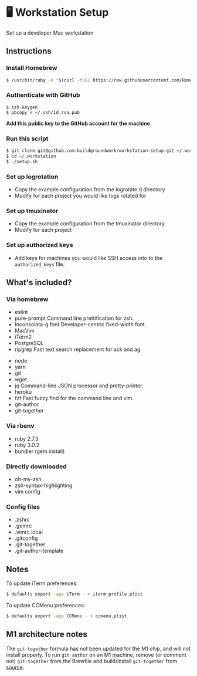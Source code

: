 # 🖥️ Workstation Setup
Set up a developer Mac workstation

## Instructions

### Install Homebrew
```sh
$ /usr/bin/ruby -e "$(curl -fsSL https://raw.githubusercontent.com/Homebrew/install/master/install)"
```

### Authenticate with GitHub
```
$ ssh-keygen
$ pbcopy < ~/.ssh/id_rsa.pub
```
**Add this public key to the GitHub account for the machine.**

### Run this script
```sh
$ git clone git@github.com:buildgroundwork/workstation-setup.git ~/.workstation
$ cd ~/.workstation
$ ./setup.sh
```

### Set up logrotation
- Copy the example configuration from the logrotate.d directory
- Modify for each project you would like logs rotated for

### Set up tmuxinator
- Copy the example configuration from the tmuxinator directory
- Modify for each project

### Set up authorized keys
- Add keys for machines you would like SSH access into to the `authorized_keys` file.

## What's included?
### Via homebrew
- eslint
- pure-prompt
  Command line prettification for zsh.
- Inconsolata-g font
  Developer-centric fixed-width font.
- MacVim
- iTerm2
- PostgreSQL
- ripgrep
  Fast text search replacement for ack and ag.
<!-- - rbenv -->
- node
- yarn
- git
- wget
- jq
  Command-line JSON processor and pretty-printer.
- heroku
- fzf
  Fast fuzzy find for the command line and vim.
- git-author
- git-together

### Via rbenv
- ruby 2.7.3
- ruby 3.0.2
- bundler (gem install)

### Directly downloaded
- oh-my-zsh
- zsh-syntax-highlighting
- vim config

### Config files
- .zshrc
- .gemrc
- .vimrc.local
- .gitconfig
- .git-together
- .git-author-template

## Notes

To update iTerm preferences:
```sh
$ defaults export -app iTerm - > iterm-profile.plist
```

To update CCMenu preferences:
```sh
$ defaults export -app CCMenu - > ccmenu.plist
```

## M1 architecture notes

The `git-together` formula has not been updated for the M1 chip, and will not install properly.  To run `git author` on an M1 machine, remove (or comment out) `git-together` from the Brewfile and build/install `git-together` from [source](https://github.com/kejadlen/git-together).
